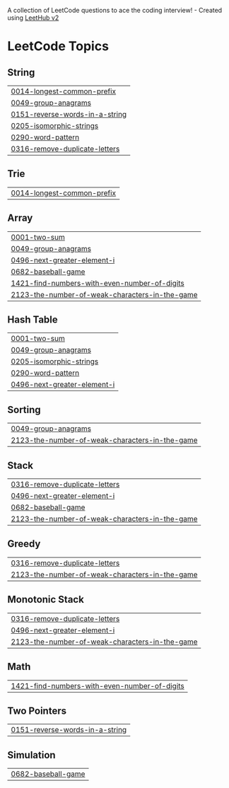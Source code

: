 A collection of LeetCode questions to ace the coding interview! - Created using [LeetHub v2](https://github.com/arunbhardwaj/LeetHub-2.0)
<!---LeetCode Topics Start-->
# LeetCode Topics
## String
|  |
| ------- |
| [0014-longest-common-prefix](https://github.com/Deepika-1811/LeetCode/tree/master/0014-longest-common-prefix) |
| [0049-group-anagrams](https://github.com/Deepika-1811/LeetCode/tree/master/0049-group-anagrams) |
| [0151-reverse-words-in-a-string](https://github.com/Deepika-1811/LeetCode/tree/master/0151-reverse-words-in-a-string) |
| [0205-isomorphic-strings](https://github.com/Deepika-1811/LeetCode/tree/master/0205-isomorphic-strings) |
| [0290-word-pattern](https://github.com/Deepika-1811/LeetCode/tree/master/0290-word-pattern) |
| [0316-remove-duplicate-letters](https://github.com/Deepika-1811/LeetCode/tree/master/0316-remove-duplicate-letters) |
## Trie
|  |
| ------- |
| [0014-longest-common-prefix](https://github.com/Deepika-1811/LeetCode/tree/master/0014-longest-common-prefix) |
## Array
|  |
| ------- |
| [0001-two-sum](https://github.com/Deepika-1811/LeetCode/tree/master/0001-two-sum) |
| [0049-group-anagrams](https://github.com/Deepika-1811/LeetCode/tree/master/0049-group-anagrams) |
| [0496-next-greater-element-i](https://github.com/Deepika-1811/LeetCode/tree/master/0496-next-greater-element-i) |
| [0682-baseball-game](https://github.com/Deepika-1811/LeetCode/tree/master/0682-baseball-game) |
| [1421-find-numbers-with-even-number-of-digits](https://github.com/Deepika-1811/LeetCode/tree/master/1421-find-numbers-with-even-number-of-digits) |
| [2123-the-number-of-weak-characters-in-the-game](https://github.com/Deepika-1811/LeetCode/tree/master/2123-the-number-of-weak-characters-in-the-game) |
## Hash Table
|  |
| ------- |
| [0001-two-sum](https://github.com/Deepika-1811/LeetCode/tree/master/0001-two-sum) |
| [0049-group-anagrams](https://github.com/Deepika-1811/LeetCode/tree/master/0049-group-anagrams) |
| [0205-isomorphic-strings](https://github.com/Deepika-1811/LeetCode/tree/master/0205-isomorphic-strings) |
| [0290-word-pattern](https://github.com/Deepika-1811/LeetCode/tree/master/0290-word-pattern) |
| [0496-next-greater-element-i](https://github.com/Deepika-1811/LeetCode/tree/master/0496-next-greater-element-i) |
## Sorting
|  |
| ------- |
| [0049-group-anagrams](https://github.com/Deepika-1811/LeetCode/tree/master/0049-group-anagrams) |
| [2123-the-number-of-weak-characters-in-the-game](https://github.com/Deepika-1811/LeetCode/tree/master/2123-the-number-of-weak-characters-in-the-game) |
## Stack
|  |
| ------- |
| [0316-remove-duplicate-letters](https://github.com/Deepika-1811/LeetCode/tree/master/0316-remove-duplicate-letters) |
| [0496-next-greater-element-i](https://github.com/Deepika-1811/LeetCode/tree/master/0496-next-greater-element-i) |
| [0682-baseball-game](https://github.com/Deepika-1811/LeetCode/tree/master/0682-baseball-game) |
| [2123-the-number-of-weak-characters-in-the-game](https://github.com/Deepika-1811/LeetCode/tree/master/2123-the-number-of-weak-characters-in-the-game) |
## Greedy
|  |
| ------- |
| [0316-remove-duplicate-letters](https://github.com/Deepika-1811/LeetCode/tree/master/0316-remove-duplicate-letters) |
| [2123-the-number-of-weak-characters-in-the-game](https://github.com/Deepika-1811/LeetCode/tree/master/2123-the-number-of-weak-characters-in-the-game) |
## Monotonic Stack
|  |
| ------- |
| [0316-remove-duplicate-letters](https://github.com/Deepika-1811/LeetCode/tree/master/0316-remove-duplicate-letters) |
| [0496-next-greater-element-i](https://github.com/Deepika-1811/LeetCode/tree/master/0496-next-greater-element-i) |
| [2123-the-number-of-weak-characters-in-the-game](https://github.com/Deepika-1811/LeetCode/tree/master/2123-the-number-of-weak-characters-in-the-game) |
## Math
|  |
| ------- |
| [1421-find-numbers-with-even-number-of-digits](https://github.com/Deepika-1811/LeetCode/tree/master/1421-find-numbers-with-even-number-of-digits) |
## Two Pointers
|  |
| ------- |
| [0151-reverse-words-in-a-string](https://github.com/Deepika-1811/LeetCode/tree/master/0151-reverse-words-in-a-string) |
## Simulation
|  |
| ------- |
| [0682-baseball-game](https://github.com/Deepika-1811/LeetCode/tree/master/0682-baseball-game) |
<!---LeetCode Topics End-->